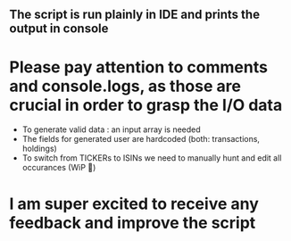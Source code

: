 ## The script is run plainly in IDE and prints the output in console

# Please pay attention to comments and console.logs, as those are crucial in order to grasp the I/O data 

- To generate valid data : an input array is needed
- The fields for generated user are hardcoded (both: transactions, holdings)
- To switch from TICKERs to ISINs we need to manually hunt and edit all occurances (WiP :unicorn:)

# I am super excited to receive any feedback and improve the script